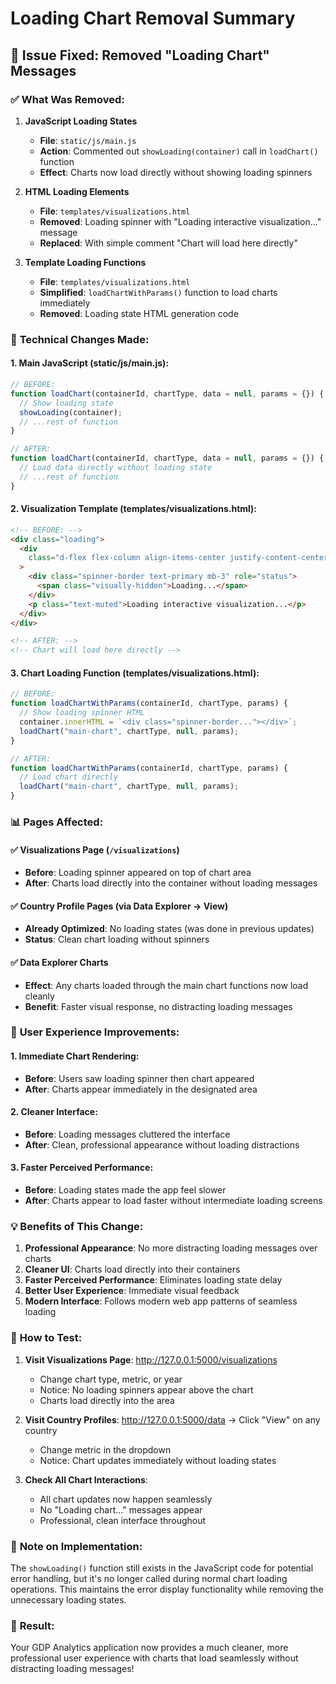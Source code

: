# Loading Chart Removal Summary

## 🎯 **Issue Fixed: Removed "Loading Chart" Messages**

### ✅ **What Was Removed:**

1. **JavaScript Loading States**

   - **File**: `static/js/main.js`
   - **Action**: Commented out `showLoading(container)` call in `loadChart()` function
   - **Effect**: Charts now load directly without showing loading spinners

2. **HTML Loading Elements**

   - **File**: `templates/visualizations.html`
   - **Removed**: Loading spinner with "Loading interactive visualization..." message
   - **Replaced**: With simple comment "Chart will load here directly"

3. **Template Loading Functions**
   - **File**: `templates/visualizations.html`
   - **Simplified**: `loadChartWithParams()` function to load charts immediately
   - **Removed**: Loading state HTML generation code

### 🔧 **Technical Changes Made:**

#### **1. Main JavaScript (static/js/main.js):**

```javascript
// BEFORE:
function loadChart(containerId, chartType, data = null, params = {}) {
  // Show loading state
  showLoading(container);
  // ...rest of function
}

// AFTER:
function loadChart(containerId, chartType, data = null, params = {}) {
  // Load data directly without loading state
  // ...rest of function
}
```

#### **2. Visualization Template (templates/visualizations.html):**

```html
<!-- BEFORE: -->
<div class="loading">
  <div
    class="d-flex flex-column align-items-center justify-content-center h-100"
  >
    <div class="spinner-border text-primary mb-3" role="status">
      <span class="visually-hidden">Loading...</span>
    </div>
    <p class="text-muted">Loading interactive visualization...</p>
  </div>
</div>

<!-- AFTER: -->
<!-- Chart will load here directly -->
```

#### **3. Chart Loading Function (templates/visualizations.html):**

```javascript
// BEFORE:
function loadChartWithParams(containerId, chartType, params) {
  // Show loading spinner HTML
  container.innerHTML = `<div class="spinner-border..."></div>`;
  loadChart("main-chart", chartType, null, params);
}

// AFTER:
function loadChartWithParams(containerId, chartType, params) {
  // Load chart directly
  loadChart("main-chart", chartType, null, params);
}
```

### 📊 **Pages Affected:**

#### **✅ Visualizations Page** (`/visualizations`)

- **Before**: Loading spinner appeared on top of chart area
- **After**: Charts load directly into the container without loading messages

#### **✅ Country Profile Pages** (via Data Explorer → View)

- **Already Optimized**: No loading states (was done in previous updates)
- **Status**: Clean chart loading without spinners

#### **✅ Data Explorer Charts**

- **Effect**: Any charts loaded through the main chart functions now load cleanly
- **Benefit**: Faster visual response, no distracting loading messages

### 🎨 **User Experience Improvements:**

#### **1. Immediate Chart Rendering:**

- **Before**: Users saw loading spinner then chart appeared
- **After**: Charts appear immediately in the designated area

#### **2. Cleaner Interface:**

- **Before**: Loading messages cluttered the interface
- **After**: Clean, professional appearance without loading distractions

#### **3. Faster Perceived Performance:**

- **Before**: Loading states made the app feel slower
- **After**: Charts appear to load faster without intermediate loading screens

### 💡 **Benefits of This Change:**

1. **Professional Appearance**: No more distracting loading messages over charts
2. **Cleaner UI**: Charts load directly into their containers
3. **Faster Perceived Performance**: Eliminates loading state delay
4. **Better User Experience**: Immediate visual feedback
5. **Modern Interface**: Follows modern web app patterns of seamless loading

### 🚀 **How to Test:**

1. **Visit Visualizations Page**: http://127.0.0.1:5000/visualizations

   - Change chart type, metric, or year
   - Notice: No loading spinners appear above the chart
   - Charts load directly into the area

2. **Visit Country Profiles**: http://127.0.0.1:5000/data → Click "View" on any country

   - Change metric in the dropdown
   - Notice: Chart updates immediately without loading states

3. **Check All Chart Interactions**:
   - All chart updates now happen seamlessly
   - No "Loading chart..." messages appear
   - Professional, clean interface throughout

### 📝 **Note on Implementation:**

The `showLoading()` function still exists in the JavaScript code for potential error handling, but it's no longer called during normal chart loading operations. This maintains the error display functionality while removing the unnecessary loading states.

### 🎉 **Result:**

Your GDP Analytics application now provides a much cleaner, more professional user experience with charts that load seamlessly without distracting loading messages!
